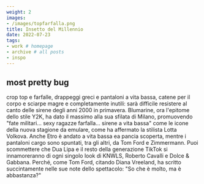 ```yaml
---
weight: 2
images:
- /images/topfarfalla.png
title: Insetto del Millennio
date: 2022-07-23
tags:
- work # homepage
- archive # all posts
- inspo
---
```


## most pretty bug
 crop top e farfalle, drappeggi greci e pantaloni a vita bassa, catene per il corpo e sciarpe magre e completamente inutili: sarà difficile resistere al canto delle sirene degli anni 2000 in primavera. Blumarine, ora l'epitome dello stile Y2K, ha dato il massimo alla sua sfilata di Milano, promuovendo "fate militari... sexy ragazze farfalla... sirene a vita bassa" come le icone della nuova stagione da emulare, come ha affermato la stilista Lotta Volkova. Anche Etro è andato a vita bassa ea pancia scoperta, mentre i pantaloni cargo sono spuntati, tra gli altri, da Tom Ford e Zimmermann. Puoi scommettere che Dua Lipa e il resto della generazione TikTok si innamoreranno di ogni singolo look di KNWLS, Roberto Cavalli e Dolce & Gabbana. Perché, come Tom Ford, citando Diana Vreeland, ha scritto succintamente nelle sue note dello spettacolo: "So che è molto, ma è abbastanza?"